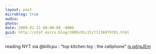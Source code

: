 ```yaml
---
layout: post
microblog: true
audio: 
photo: 
date: 2009-01-21 00:00:00 -0000
guid: http://xtof.micro.blog/2009/01/21/t1136979781.html
---
```

reading NYT via @billcpu : "top kitchen toy : the cellphone" [is.gd/gJEm](http://is.gd/gJEm)
